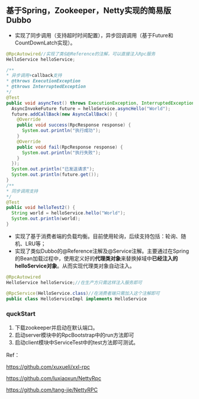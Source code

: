 ## 基于Spring，Zookeeper，Netty实现的简易版Dubbo

- 实现了同步调用（支持超时时间配置），异步回调调用（基于Future和CountDownLatch实现）。

```JAVA
@RpcAutowired//实现了类似@Reference的注解，可以直接注入Rpc服务
HelloService helloService;

/**
* 异步调用+callback支持
* @throws ExecutionException
* @throws InterruptedException
*/
@Test
public void asyncTest() throws ExecutionException, InterruptedException {
  AsyncInvokeFuture future = helloService.asyncHello("World");
  future.addCallBack(new AsyncCallBack() {
    @Override
    public void success(RpcResponse response) {
      System.out.println("执行成功");
    }
    @Override
    public void fail(RpcResponse response) {
      System.out.println("执行失败");
    }
  });
  System.out.println("已发送请求");
  System.out.println(future.get());
}
/**
* 同步调用支持
*/
@Test
public void helloTest2() {
  String world = helloService.hello("World");
  System.out.println(world);
}
```

- 实现了基于消费者端的负载均衡。目前使用轮询，后续支持包括：轮询、随机、LRU等；
- 实现了类似Dubbo的@Reference注解及@Service注解。主要通过在Spring的Bean加载过程中，使用定义好的**代理类对象**来替换掉域中**已经注入的helloService对象**。从而实现代理类对象自动注入。

```JAVA
@RpcAutowired
HelloService helloService;//在生产方只需这样注入服务即可

@RpcService(HelloService.class)//在消费者端只需加入这个注解即可
public class HelloServiceImpl implements HelloService
```

### quckStart

1. 下载zookeeper并启动在默认端口。
2. 启动server模块中的RpcBootstrap中的run方法即可
3. 启动client模块中ServiceTest中的test方法即可测试。

Ref：

https://github.com/xuxueli/xxl-rpc

https://github.com/luxiaoxun/NettyRpc

https://github.com/tang-jie/NettyRPC

